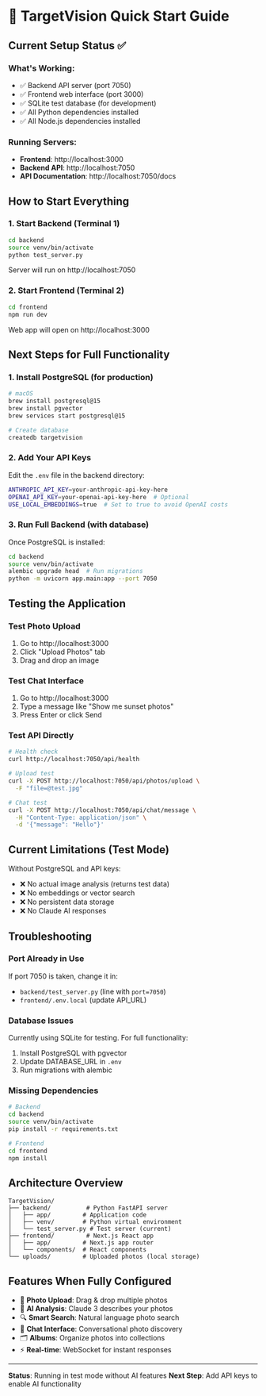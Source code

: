 # 🚀 TargetVision Quick Start Guide

## Current Setup Status ✅

### What's Working:
- ✅ Backend API server (port 7050)
- ✅ Frontend web interface (port 3000)
- ✅ SQLite test database (for development)
- ✅ All Python dependencies installed
- ✅ All Node.js dependencies installed

### Running Servers:
- **Frontend**: http://localhost:3000
- **Backend API**: http://localhost:7050
- **API Documentation**: http://localhost:7050/docs

## How to Start Everything

### 1. Start Backend (Terminal 1)
```bash
cd backend
source venv/bin/activate
python test_server.py
```
Server will run on http://localhost:7050

### 2. Start Frontend (Terminal 2)
```bash
cd frontend
npm run dev
```
Web app will open on http://localhost:3000

## Next Steps for Full Functionality

### 1. Install PostgreSQL (for production)
```bash
# macOS
brew install postgresql@15
brew install pgvector
brew services start postgresql@15

# Create database
createdb targetvision
```

### 2. Add Your API Keys
Edit the `.env` file in the backend directory:
```bash
ANTHROPIC_API_KEY=your-anthropic-api-key-here
OPENAI_API_KEY=your-openai-api-key-here  # Optional
USE_LOCAL_EMBEDDINGS=true  # Set to true to avoid OpenAI costs
```

### 3. Run Full Backend (with database)
Once PostgreSQL is installed:
```bash
cd backend
source venv/bin/activate
alembic upgrade head  # Run migrations
python -m uvicorn app.main:app --port 7050
```

## Testing the Application

### Test Photo Upload
1. Go to http://localhost:3000
2. Click "Upload Photos" tab
3. Drag and drop an image

### Test Chat Interface
1. Go to http://localhost:3000
2. Type a message like "Show me sunset photos"
3. Press Enter or click Send

### Test API Directly
```bash
# Health check
curl http://localhost:7050/api/health

# Upload test
curl -X POST http://localhost:7050/api/photos/upload \
  -F "file=@test.jpg"

# Chat test
curl -X POST http://localhost:7050/api/chat/message \
  -H "Content-Type: application/json" \
  -d '{"message": "Hello"}'
```

## Current Limitations (Test Mode)

Without PostgreSQL and API keys:
- ❌ No actual image analysis (returns test data)
- ❌ No embeddings or vector search
- ❌ No persistent data storage
- ❌ No Claude AI responses

## Troubleshooting

### Port Already in Use
If port 7050 is taken, change it in:
- `backend/test_server.py` (line with `port=7050`)
- `frontend/.env.local` (update API_URL)

### Database Issues
Currently using SQLite for testing. For full functionality:
1. Install PostgreSQL with pgvector
2. Update DATABASE_URL in `.env`
3. Run migrations with alembic

### Missing Dependencies
```bash
# Backend
cd backend
source venv/bin/activate
pip install -r requirements.txt

# Frontend
cd frontend
npm install
```

## Architecture Overview

```
TargetVision/
├── backend/          # Python FastAPI server
│   ├── app/         # Application code
│   ├── venv/        # Python virtual environment
│   └── test_server.py # Test server (current)
├── frontend/         # Next.js React app
│   ├── app/         # Next.js app router
│   └── components/  # React components
└── uploads/         # Uploaded photos (local storage)
```

## Features When Fully Configured

- 📸 **Photo Upload**: Drag & drop multiple photos
- 🤖 **AI Analysis**: Claude 3 describes your photos
- 🔍 **Smart Search**: Natural language photo search
- 💬 **Chat Interface**: Conversational photo discovery
- 🗂️ **Albums**: Organize photos into collections
- ⚡ **Real-time**: WebSocket for instant responses

---

**Status**: Running in test mode without AI features
**Next Step**: Add API keys to enable AI functionality